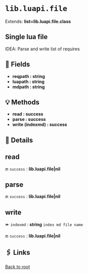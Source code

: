 # `lib.luapi.file`

Extends: **list=lib.luapi.file.class**

## Single lua file

IDEA: Parse and write list of requires

## 📜 Fields

+ **reqpath : string**
+ **luapath : string**
+ **mdpath : string**

## 💡 Methods

+ **read : success**
+ **parse : success**
+ **write (indexmd) : success**

## 🧩 Details

## read

🔚 `success` : **lib.luapi.file|nil**

## parse

🔚 `success` : **lib.luapi.file|nil**

## write

⏩ `indexmd` : **string**
`index md file name`

🔚 `success` : **lib.luapi.file|nil**

## 🖇️ Links

[Back to root](../doc/readme.md)
